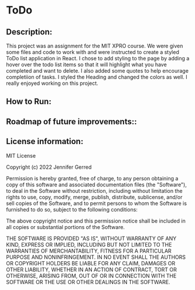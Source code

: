 # ToDo

## Description:
This project was an assignment for the MIT XPRO course. We were given some files and code to work with and were instructed to create a styled ToDo list application in React. I chose to add styling to the page by adding a hover over the todo list items so that it will highlight what you have completed and want to delete. I also added some quotes to help encourage completiion of tasks. I styled the Heading and changed the colors as well. I really enjoyed working on this project. 
## How to Run:  

## Roadmap of future improvements:: 

## License information: 
MIT License

Copyright (c) 2022 Jennifer Gerred

Permission is hereby granted, free of charge, to any person obtaining a copy
of this software and associated documentation files (the "Software"), to deal
in the Software without restriction, including without limitation the rights
to use, copy, modify, merge, publish, distribute, sublicense, and/or sell
copies of the Software, and to permit persons to whom the Software is
furnished to do so, subject to the following conditions:

The above copyright notice and this permission notice shall be included in all
copies or substantial portions of the Software.

THE SOFTWARE IS PROVIDED "AS IS", WITHOUT WARRANTY OF ANY KIND, EXPRESS OR
IMPLIED, INCLUDING BUT NOT LIMITED TO THE WARRANTIES OF MERCHANTABILITY,
FITNESS FOR A PARTICULAR PURPOSE AND NONINFRINGEMENT. IN NO EVENT SHALL THE
AUTHORS OR COPYRIGHT HOLDERS BE LIABLE FOR ANY CLAIM, DAMAGES OR OTHER
LIABILITY, WHETHER IN AN ACTION OF CONTRACT, TORT OR OTHERWISE, ARISING FROM,
OUT OF OR IN CONNECTION WITH THE SOFTWARE OR THE USE OR OTHER DEALINGS IN THE
SOFTWARE.


